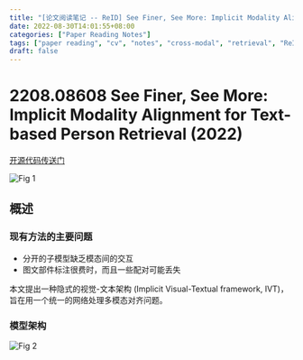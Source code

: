 ```yaml
---
title: "[论文阅读笔记 -- ReID] See Finer, See More: Implicit Modality Alignment for TBPR (2022)"
date: 2022-08-30T14:01:55+08:00
categories: ["Paper Reading Notes"]
tags: ["paper reading", "cv", "notes", "cross-modal", "retrieval", "ReID"]
draft: false
---
```


# 2208.08608 See Finer, See More: Implicit Modality Alignment for Text-based Person Retrieval (2022)

[开源代码传送门](https://github.com/TencentYoutuResearch/PersonRetrieval-IVT)

![Fig 1](/images/2022/PRN261/1.png)

## 概述

### 现有方法的主要问题
+ 分开的子模型缺乏模态间的交互
+ 图文部件标注很费时，而且一些配对可能丢失

本文提出一种隐式的视觉-文本架构 (Implicit Visual-Textual framework, IVT)，旨在用一个统一的网络处理多模态对齐问题。  

### 模型架构

![Fig 2](/images/2022/PRN261/2.png)
